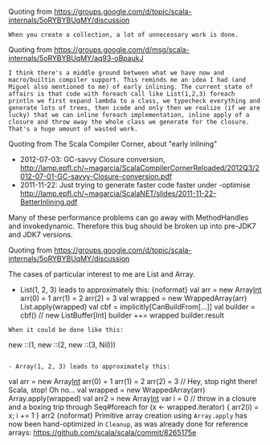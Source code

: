 Quoting from https://groups.google.com/d/topic/scala-internals/5oRYBYBUqMY/discussion

```
When you create a collection, a lot of unnecessary work is done.  
```

Quoting from https://groups.google.com/d/msg/scala-internals/5oRYBYBUqMY/aq93-oBpaukJ

```
I think there's a middle ground between what we have now and macro/builtin compiler support. This reminds me an idea I had (and Miguel also mentioned to me) of early inlining. The current state of affairs is that code with foreach call like List(1,2,3) foreach println we first expand lambda to a class, we typecheck everything and generate lots of trees, then icode and only then we realize (if we are lucky) that we can inline foreach implementation, inline apply of a closure and throw away the whole class we generate for the closure. That's a huge amount of wasted work.
```

Quoting from The Scala Compiler Corner, about "early inlining"

- 2012-07-03: GC-savvy Closure conversion,
  http://lamp.epfl.ch/~magarcia/ScalaCompilerCornerReloaded/2012Q3/2012-07-01-GC-savvy-Closure-conversion.pdf
- 2011-11-22: Just trying to generate faster code faster under -optimise
  http://lamp.epfl.ch/~magarcia/ScalaNET/slides/2011-11-22-BetterInlining.pdf

Many of these performance problems can go away with MethodHandles and invokedynamic. Therefore this bug should be broken up into pre-JDK7 and JDK7 versions.

Quoting from https://groups.google.com/d/topic/scala-internals/5oRYBYBUqMY/discussion

The cases of particular interest to me are List and Array.

- List(1, 2, 3) leads to approximately this:
{noformat}  val arr = new Array[Int](3)
  arr(0) = 1
  arr(1) = 2
  arr(2) = 3
  val wrapped = new WrappedArray(arr)
  List.apply(wrapped) 
  val cbf = implicitly[CanBuildFrom[...]]
  val builder = cbf() // new ListBuffer[Int]
  builder ++= wrapped
  builder.result
```
When it could be done like this:
```
  new ::(1, new ::(2, new ::(3, Nil)))
```

- Array(1, 2, 3) leads to approximately this:
```
  val arr = new Array[Int](3)
  arr(0) = 1
  arr(1) = 2
  arr(2) = 3
  // Hey, stop right there! Scala, stop! Oh no...
  val wrapped = new WrappedArray(arr)
  Array.apply(wrapped) 
  val arr2 = new Array[Int](wrapped.length)
  var i = 0
  // throw in a closure and a boxing trip through Seq#foreach
  for (x <- wrapped.iterator) { arr2(i) = x; i += 1 } 
  arr2
{noformat}
Primitive array creation using `Array.apply` has now been hand-optimized in `Cleanup`, as was already done for reference arrays: https://github.com/scala/scala/commit/8265175e

